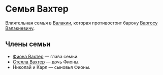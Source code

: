 # Семья Вахтер

Влиятельная семья в [Валакии](../locations/vallaki.md), которая противостоит барону [Варгосу Валакиевичу](../characters/npc/vargas-vallakovich.md).

## Члены семьи

- [Фиона Вахтер](../characters/npc/fiona-wachter.md) — глава семьи.
- [Стелла Вахтер](../characters/npc/stella-wachter.md) — дочь Фионы.
- Николай и Карл — сыновья Фионы.
